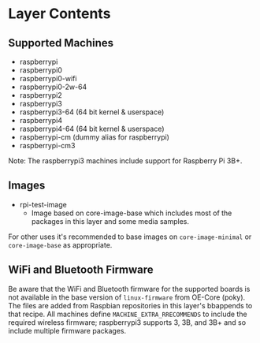 <!--
SPDX-FileCopyrightText: 2012 meta-raspberrypi contributors
SPDX-License-Identifier: MIT
-->


# Layer Contents

## Supported Machines

* raspberrypi
* raspberrypi0
* raspberrypi0-wifi
* raspberrypi0-2w-64
* raspberrypi2
* raspberrypi3
* raspberrypi3-64 (64 bit kernel & userspace)
* raspberrypi4
* raspberrypi4-64 (64 bit kernel & userspace)
* raspberrypi-cm (dummy alias for raspberrypi)
* raspberrypi-cm3

Note: The raspberrypi3 machines include support for Raspberry Pi 3B+.

## Images

* rpi-test-image
  * Image based on core-image-base which includes most of the packages in this
    layer and some media samples.

For other uses it's recommended to base images on `core-image-minimal` or
`core-image-base` as appropriate.

## WiFi and Bluetooth Firmware

Be aware that the WiFi and Bluetooth firmware for the supported boards
is not available in the base version of `linux-firmware` from OE-Core
(poky). The files are added from Raspbian repositories in this layer's
bbappends to that recipe. All machines define
`MACHINE_EXTRA_RRECOMMENDS` to include the required wireless firmware;
raspberrypi3 supports 3, 3B, and 3B+ and so include multiple firmware
packages.
